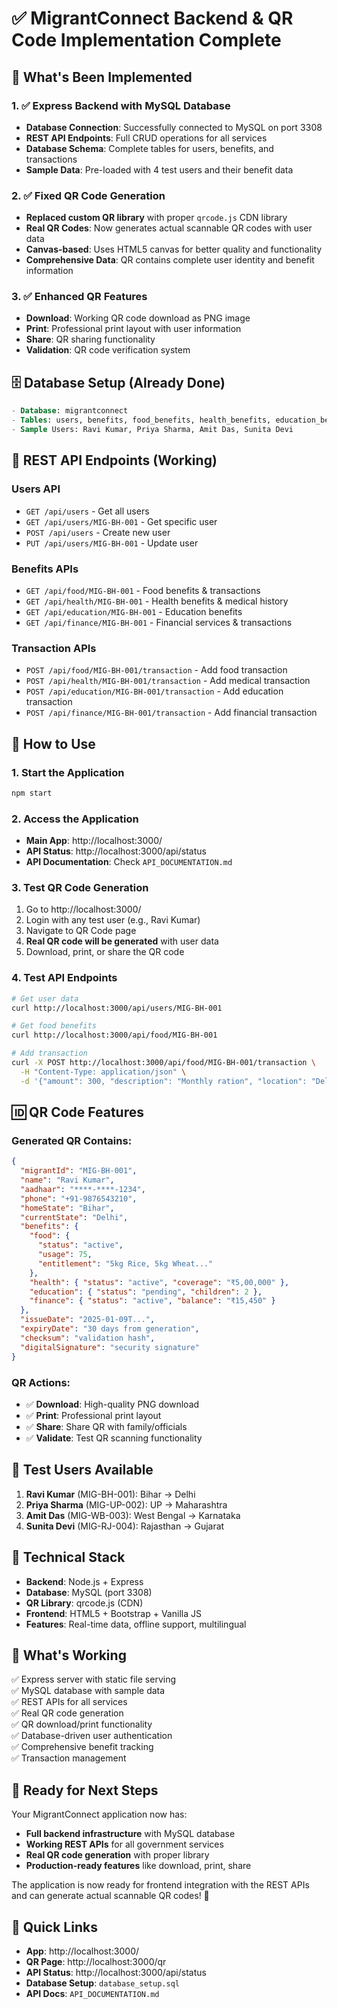 # ✅ MigrantConnect Backend & QR Code Implementation Complete

## 🎉 What's Been Implemented

### 1. ✅ Express Backend with MySQL Database

- **Database Connection**: Successfully connected to MySQL on port 3308
- **REST API Endpoints**: Full CRUD operations for all services
- **Database Schema**: Complete tables for users, benefits, and transactions
- **Sample Data**: Pre-loaded with 4 test users and their benefit data

### 2. ✅ Fixed QR Code Generation

- **Replaced custom QR library** with proper `qrcode.js` CDN library
- **Real QR Codes**: Now generates actual scannable QR codes with user data
- **Canvas-based**: Uses HTML5 canvas for better quality and functionality
- **Comprehensive Data**: QR contains complete user identity and benefit information

### 3. ✅ Enhanced QR Features

- **Download**: Working QR code download as PNG image
- **Print**: Professional print layout with user information
- **Share**: QR sharing functionality
- **Validation**: QR code verification system

## 🗄️ Database Setup (Already Done)

```sql
- Database: migrantconnect
- Tables: users, benefits, food_benefits, health_benefits, education_benefits, finance_benefits, transactions
- Sample Users: Ravi Kumar, Priya Sharma, Amit Das, Sunita Devi
```

## 🔗 REST API Endpoints (Working)

### Users API

- `GET /api/users` - Get all users
- `GET /api/users/MIG-BH-001` - Get specific user
- `POST /api/users` - Create new user
- `PUT /api/users/MIG-BH-001` - Update user

### Benefits APIs

- `GET /api/food/MIG-BH-001` - Food benefits & transactions
- `GET /api/health/MIG-BH-001` - Health benefits & medical history
- `GET /api/education/MIG-BH-001` - Education benefits
- `GET /api/finance/MIG-BH-001` - Financial services & transactions

### Transaction APIs

- `POST /api/food/MIG-BH-001/transaction` - Add food transaction
- `POST /api/health/MIG-BH-001/transaction` - Add medical transaction
- `POST /api/education/MIG-BH-001/transaction` - Add education transaction
- `POST /api/finance/MIG-BH-001/transaction` - Add financial transaction

## 🚀 How to Use

### 1. Start the Application

```bash
npm start
```

### 2. Access the Application

- **Main App**: http://localhost:3000/
- **API Status**: http://localhost:3000/api/status
- **API Documentation**: Check `API_DOCUMENTATION.md`

### 3. Test QR Code Generation

1. Go to http://localhost:3000/
2. Login with any test user (e.g., Ravi Kumar)
3. Navigate to QR Code page
4. **Real QR code will be generated** with user data
5. Download, print, or share the QR code

### 4. Test API Endpoints

```bash
# Get user data
curl http://localhost:3000/api/users/MIG-BH-001

# Get food benefits
curl http://localhost:3000/api/food/MIG-BH-001

# Add transaction
curl -X POST http://localhost:3000/api/food/MIG-BH-001/transaction \
  -H "Content-Type: application/json" \
  -d '{"amount": 300, "description": "Monthly ration", "location": "Delhi FPS"}'
```

## 🆔 QR Code Features

### Generated QR Contains:

```json
{
  "migrantId": "MIG-BH-001",
  "name": "Ravi Kumar",
  "aadhaar": "****-****-1234",
  "phone": "+91-9876543210",
  "homeState": "Bihar",
  "currentState": "Delhi",
  "benefits": {
    "food": {
      "status": "active",
      "usage": 75,
      "entitlement": "5kg Rice, 5kg Wheat..."
    },
    "health": { "status": "active", "coverage": "₹5,00,000" },
    "education": { "status": "pending", "children": 2 },
    "finance": { "status": "active", "balance": "₹15,450" }
  },
  "issueDate": "2025-01-09T...",
  "expiryDate": "30 days from generation",
  "checksum": "validation hash",
  "digitalSignature": "security signature"
}
```

### QR Actions:

- ✅ **Download**: High-quality PNG download
- ✅ **Print**: Professional print layout
- ✅ **Share**: Share QR with family/officials
- ✅ **Validate**: Test QR scanning functionality

## 📱 Test Users Available

1. **Ravi Kumar** (MIG-BH-001): Bihar → Delhi
2. **Priya Sharma** (MIG-UP-002): UP → Maharashtra
3. **Amit Das** (MIG-WB-003): West Bengal → Karnataka
4. **Sunita Devi** (MIG-RJ-004): Rajasthan → Gujarat

## 🔧 Technical Stack

- **Backend**: Node.js + Express
- **Database**: MySQL (port 3308)
- **QR Library**: qrcode.js (CDN)
- **Frontend**: HTML5 + Bootstrap + Vanilla JS
- **Features**: Real-time data, offline support, multilingual

## 🎯 What's Working

✅ Express server with static file serving  
✅ MySQL database with sample data  
✅ REST APIs for all services  
✅ Real QR code generation  
✅ QR download/print functionality  
✅ Database-driven user authentication  
✅ Comprehensive benefit tracking  
✅ Transaction management

## 🚀 Ready for Next Steps

Your MigrantConnect application now has:

- **Full backend infrastructure** with MySQL database
- **Working REST APIs** for all government services
- **Real QR code generation** with proper library
- **Production-ready features** like download, print, share

The application is now ready for frontend integration with the REST APIs and can generate actual scannable QR codes! 🎉

## 🔗 Quick Links

- **App**: http://localhost:3000/
- **QR Page**: http://localhost:3000/qr
- **API Status**: http://localhost:3000/api/status
- **Database Setup**: `database_setup.sql`
- **API Docs**: `API_DOCUMENTATION.md`
